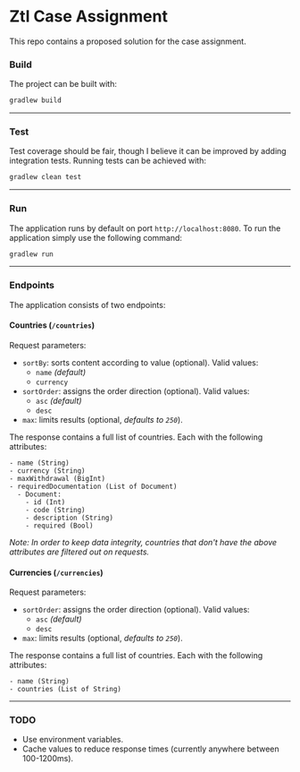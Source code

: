 # Ztl Case Assignment
This repo contains a proposed solution for the case assignment.

### Build
The project can be built with: 
```bash
gradlew build
```
___
### Test
Test coverage should be fair, though I believe it can be improved by adding integration tests. Running tests can be achieved with:
```bash
gradlew clean test
```
___
### Run
The application runs by default on port `http://localhost:8080`. To run the application simply use the following command:
```bash
gradlew run
```
___
### Endpoints
The application consists of two endpoints:

#### Countries (`/countries`)
Request parameters:
- `sortBy`: sorts content according to value (optional). Valid values:
  - `name` _(default)_
  - `currency`
- `sortOrder`: assigns the order direction (optional). Valid values: 
  - `asc` _(default)_
  - `desc`
- `max`: limits results (optional, _defaults to `250`_). 

The response contains a full list of countries. Each with the following attributes:
```
- name (String)
- currency (String)
- maxWithdrawal (BigInt) 
- requiredDocumentation (List of Document)
  - Document:
    - id (Int)
    - code (String)
    - description (String) 
    - required (Bool)
```

_Note: In order to keep data integrity, countries that don't have the above attributes are filtered out on requests._

#### Currencies (`/currencies`)
Request parameters:
- `sortOrder`: assigns the order direction (optional). Valid values:
  - `asc` _(default)_
  - `desc`
- `max`: limits results (optional, _defaults to `250`_).

The response contains a full list of countries. Each with the following attributes:
```
- name (String)
- countries (List of String)
```
___
### TODO 
- Use environment variables.
- Cache values to reduce response times (currently anywhere between 100-1200ms).

